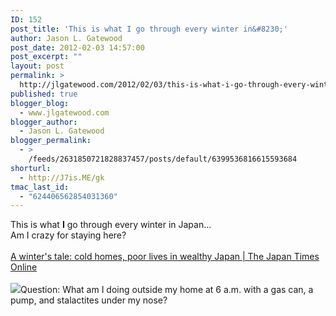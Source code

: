 ```yaml
---
ID: 152
post_title: 'This is what I go through every winter in&#8230;'
author: Jason L. Gatewood
post_date: 2012-02-03 14:57:00
post_excerpt: ""
layout: post
permalink: >
  http://jlgatewood.com/2012/02/03/this-is-what-i-go-through-every-winter-in/
published: true
blogger_blog:
  - www.jlgatewood.com
blogger_author:
  - Jason L. Gatewood
blogger_permalink:
  - >
    /feeds/2631850721828837457/posts/default/6399536816615593684
shorturl:
  - http://J7is.ME/gk
tmac_last_id:
  - "624406562854031360"
---
```

This is what <b>I</b> go through every winter in Japan... <br />Am I crazy for staying here?<br /><br /><a href="http://www.japantimes.co.jp/text/fl20120131zg.html">A winter&#039;s tale: cold homes, poor lives in wealthy Japan | The Japan Times Online</a><br /><br /><img src="http://images0-focus-opensocial.googleusercontent.com/gadgets/proxy?container=focus&gadget=a&resize_h=100&url=http%3A%2F%2Fwww.japantimes.co.jp%2Fimages%2Fphotos2012%2Ffl20120131zga.jpg" class="alignleft" />Question: What am I doing outside my home at 6 a.m. with a gas can, a pump, and stalactites under my nose?